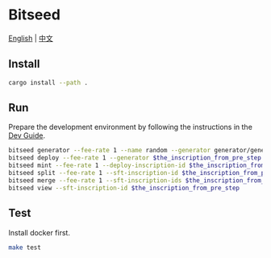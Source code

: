 # Bitseed

[English](docs/pages/index.en-US.mdx) | [中文](docs/pages/index.zh-CN.mdx)

## Install

```bash
cargo install --path .
```

## Run

Prepare the development environment by following the instructions in the [Dev Guide](./dev_guide.md).

```bash
bitseed generator --fee-rate 1 --name random --generator generator/generator.wasm
bitseed deploy --fee-rate 1 --generator $the_inscription_from_pre_step --tick bits --amount 210000000000 --deploy-args 1000 --deploy-args 100000
bitseed mint --fee-rate 1 --deploy-inscription-id $the_inscription_from_pre_step 
bitseed split --fee-rate 1 --sft-inscription-id $the_inscription_from_pre_step --amounts 500 --amounts 300
bitseed merge --fee-rate 1 --sft-inscription-ids $the_inscription_from_pre_step_0 --sft-inscription-ids $the_inscription_from_pre_step_1 --sft-inscription-ids $the_inscription_from_pre_step_2
bitseed view --sft-inscription-id $the_inscription_from_pre_step
```
## Test

Install docker first.

```bash
make test
```